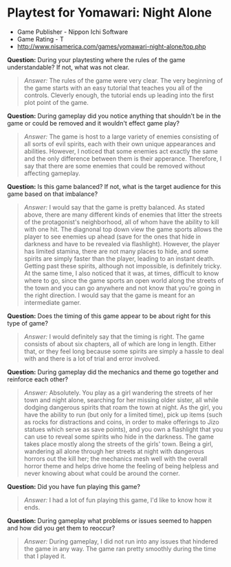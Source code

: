 # Playtest for Yomawari: Night Alone

* Game Publisher - Nippon Ichi Software
* Game Rating - T
* http://www.nisamerica.com/games/yomawari-night-alone/top.php

**Question:** During your playtesting where the rules of the game understandable? If not, what was not clear.
> _Answer:_ The rules of the game were very clear. The very beginning of the game starts with an easy tutorial that teaches you all of
the controls. Cleverly enough, the tutorial ends up leading into the first plot point of the game.

**Question:** During gameplay did you notice anything that shouldn't be in the game or could be removed and it wouldn't effect game play?
> _Answer:_ The game is host to a large variety of enemies consisting of all sorts of evil spirits, each with their own unique appearances
and abilities. However, I noticed that some enemies act exactly the same and the only difference between them is their apperance.
Therefore, I say that there are some enemies that could be removed without affecting gameplay.

**Question:** Is this game balanced? If not, what is the target audience for this game based on that imbalance?
> _Answer:_ I would say that the game is pretty balanced. As stated above, there are many different kinds of enemies that litter
the streets of the protagonist's neighborhood, all of whom have the ability to kill with one hit. The diagnonal top down view the game
sports allows the player to see enemies up ahead (save for the ones that hide in darkness and have to be revealed via flashlight).
However, the player has limited stamina, there are not many places to hide, and some spirits are simply faster than the player,
leading to an instant death. Getting past these spirits, although not impossible, is definitely tricky.
At the same time, I also noticed that it was, at times, difficult to know where to go, since the game sports an open world along the
streets of the town and you can go anywhere and not know that you're going in the right direction.
I would say that the game is meant for an intermediate gamer. 

**Question:** Does the timing of this game appear to be about right for this type of game?
> _Answer:_ I would definitely say that the timing is right. The game consists of about six chapters, all of which are long in length.
Either that, or they feel long because some spirits are simply a hassle to deal with and there is a lot of trial and error involved.


**Question:** During gameplay did the mechanics and theme go together and reinforce each other?
> _Answer:_ Absolutely. You play as a girl wandering the streets of her town and night alone, searching for her missing older sister,
all while dodging dangerous spirits that roam the town at night. As the girl, you have the ability to run (but only for a limited time),
pick up items (such as rocks for distractions and coins, in order to make offerings to Jizo statues which serve as save points),
and you own a flashlight that you can use to reveal some spirits who hide in the darkness. The game takes place mostly along the streets
of the girls' town. Being a girl, wandering all alone through her streets at night with dangerous horrors out the kill her; the mechanics
mesh well with the overall horror theme and helps drive home the feeling of being helpless and never knowing about what could be around 
the corner.

**Question:** Did you have fun playing this game?
> _Answer:_ I had a lot of fun playing this game, I'd like to know how it ends.

**Question:** During gameplay what problems or issues seemed to happen and how did you get them to reoccur?
> _Answer:_ During gameplay, I did not run into any issues that hindered the game in any way. The game ran pretty smoothly
during the time that I played it.
